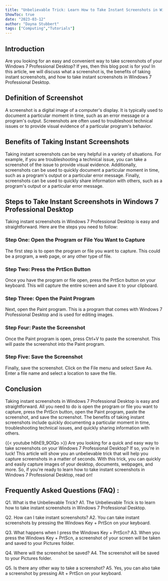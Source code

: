 ```yaml
---
title: "Unbelievable Trick: Learn How to Take Instant Screenshots in Windows 7 Professional Desktop!"
ShowToc: true 
date: "2023-03-12"
author: "Dayna Stubbert" 
tags: ["Computing","Tutorials"]
---
```

## Introduction

Are you looking for an easy and convenient way to take screenshots of your Windows 7 Professional Desktop? If yes, then this blog post is for you! In this article, we will discuss what a screenshot is, the benefits of taking instant screenshots, and how to take instant screenshots in Windows 7 Professional Desktop. 

## Definition of Screenshot

A screenshot is a digital image of a computer's display. It is typically used to document a particular moment in time, such as an error message or a program's output. Screenshots are often used to troubleshoot technical issues or to provide visual evidence of a particular program's behavior.

## Benefits of Taking Instant Screenshots

Taking instant screenshots can be very helpful in a variety of situations. For example, if you are troubleshooting a technical issue, you can take a screenshot of the issue to provide visual evidence. Additionally, screenshots can be used to quickly document a particular moment in time, such as a program's output or a particular error message. Finally, screenshots can be used to quickly share information with others, such as a program's output or a particular error message.

## Steps to Take Instant Screenshots in Windows 7 Professional Desktop

Taking instant screenshots in Windows 7 Professional Desktop is easy and straightforward. Here are the steps you need to follow:

### Step One: Open the Program or File You Want to Capture

The first step is to open the program or file you want to capture. This could be a program, a web page, or any other type of file.

### Step Two: Press the PrtScn Button

Once you have the program or file open, press the PrtScn button on your keyboard. This will capture the entire screen and save it to your clipboard.

### Step Three: Open the Paint Program

Next, open the Paint program. This is a program that comes with Windows 7 Professional Desktop and is used for editing images. 

### Step Four: Paste the Screenshot

Once the Paint program is open, press Ctrl+V to paste the screenshot. This will paste the screenshot into the Paint program.

### Step Five: Save the Screenshot

Finally, save the screenshot. Click on the File menu and select Save As. Enter a file name and select a location to save the file.

## Conclusion

Taking instant screenshots in Windows 7 Professional Desktop is easy and straightforward. All you need to do is open the program or file you want to capture, press the PrtScn button, open the Paint program, paste the screenshot, and save the screenshot. The benefits of taking instant screenshots include quickly documenting a particular moment in time, troubleshooting technical issues, and quickly sharing information with others.

{{< youtube h6hE9_9OlQo >}} 
Are you looking for a quick and easy way to take screenshots on your Windows 7 Professional Desktop? If so, you're in luck! This article will show you an unbelievable trick that will help you capture screenshots in a matter of seconds. With this trick, you can quickly and easily capture images of your desktop, documents, webpages, and more. So, if you're ready to learn how to take instant screenshots in Windows 7 Professional Desktop, read on!

## Frequently Asked Questions (FAQ) :
Q1. What is the Unbelievable Trick?
A1. The Unbelievable Trick is to learn how to take instant screenshots in Windows 7 Professional Desktop.

Q2. How can I take instant screenshots?
A2. You can take instant screenshots by pressing the Windows Key + PrtScn on your keyboard.

Q3. What happens when I press the Windows Key + PrtScn?
A3. When you press the Windows Key + PrtScn, a screenshot of your screen will be taken and saved to your Pictures folder.

Q4. Where will the screenshot be saved?
A4. The screenshot will be saved to your Pictures folder.

Q5. Is there any other way to take a screenshot?
A5. Yes, you can also take a screenshot by pressing Alt + PrtScn on your keyboard.


